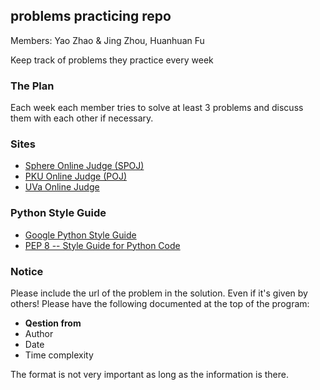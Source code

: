 ## problems practicing repo


Members: Yao Zhao & Jing Zhou, Huanhuan Fu

Keep track of problems they practice every week

### The Plan
Each week each member tries to solve at least 3 problems and discuss them with each other if necessary.


### Sites
* [Sphere Online Judge (SPOJ)](http://www.spoj.com)
* [PKU Online Judge (POJ)](http://poj.org)
* [UVa Online Judge](http://uva.onlinejudge.org)

### Python Style Guide
* [Google Python Style Guide](http://google-styleguide.googlecode.com/svn/trunk/pyguide.html)
* [PEP 8 -- Style Guide for Python Code](http://legacy.python.org/dev/peps/pep-0008/)


### Notice
Please include the url of the problem in the solution.
Even if it's given by others!
Please have the following documented at the top of the program:
* **Qestion from**
* Author
* Date
* Time complexity

The format is not very important as long as the information is there.
